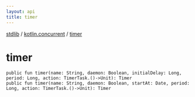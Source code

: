 ```yaml
---
layout: api
title: timer
---
```

[stdlib](../index.md) / [kotlin.concurrent](index.md) / [timer](timer.md)

# timer

```
public fun timer(name: String, daemon: Boolean, initialDelay: Long, period: Long, action: TimerTask.()->Unit): Timer
public fun timer(name: String, daemon: Boolean, startAt: Date, period: Long, action: TimerTask.()->Unit): Timer
```

